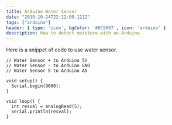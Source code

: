 ```yaml
---
title: Arduino Water Sensor
date: "2019-10-24T22:12:00.121Z"
tags: ["arduino"]
header: { type: 'icon', bgColor: '#0C9097', icon: 'arduino' }
description: How to detect moisture with an Arduino
---
```


Here is a snippet of code to use water sensor.

```
// Water Sensor + to Arduino 5V
// Water Sensor - to Arduino GND
// Water Sensor S to Arduino A5

void setup() {
  Serial.begin(9600);
}

void loop() {
  int resval = analogRead(5);
  Serial.println(resval);
}
```
